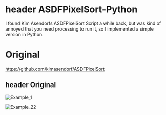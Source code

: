 # header ASDFPixelSort-Python

I found Kim Asendorfs ASDFPixelSort Script a while back, but was kind of annoyed that you need processing to run it, so I implemented a simple version in Python.

# Original
https://github.com/kimasendorf/ASDFPixelSort

## header Original

![Example_1](/images/example_1.png)

![Example_22](/images/example_2.png)

